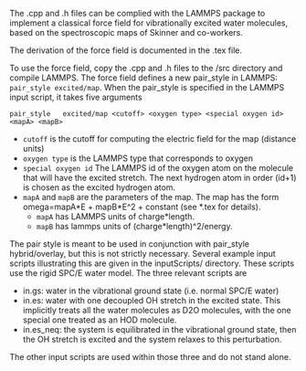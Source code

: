 The .cpp and .h files can be complied with the LAMMPS package to implement a classical force field for vibrationally excited water molecules, based on the spectroscopic maps of Skinner and co-workers.

The derivation of the force field is documented in the .tex file. 

To use the force field, copy the .cpp and .h files to the <lammps>/src directory and compile LAMMPS.
The force field defines a new pair_style in LAMMPS: ```pair_style excited/map```.
When the pair_style is specified in the LAMMPS input script, it takes five arguments

```pair_style 	excited/map <cutoff> <oxygen type> <special oxygen id> <mapA> <mapB>```

- ```cutoff``` is the cutoff for computing the electric field for the map (distance units)
- ```oxygen type``` is the LAMMPS type that corresponds to oxygen
- ```special oxygen id``` The LAMMPS id of the oxygen atom on the molecule that will have the excited stretch. The next hydrogen atom in order (id+1) is chosen as the excited hydrogen atom. 
- ```mapA``` and ```mapB``` are the parameters of the map. The map has the form omega=mapA\*E + mapB\*E^2 + constant (see \*.tex for details).
     - ```mapA``` has LAMMPS units of charge\*length. 
     - ```mapB``` has lammps units of (charge\*length)^2/energy.
  
The pair style is meant to be used in conjunction with pair_style hybrid/overlay, but this is not strictly necessary.
Several example input scripts illustrating this are given in the inputScripts/ directory. These scripts use the rigid SPC/E water model. The three relevant scripts are
- in.gs: water in the vibrational ground state (i.e. normal SPC/E water)
- in.es: water with one decoupled OH stretch in the excited state. This implicitly treats all the water molecules as D2O molecules, with the one special one treated as an HOD molecule.
- in.es_neq: the system is equilibrated in the vibrational ground state, then the OH stretch is excited and the system relaxes to this perturbation.

The other input scripts are used within those three and do not stand alone.

